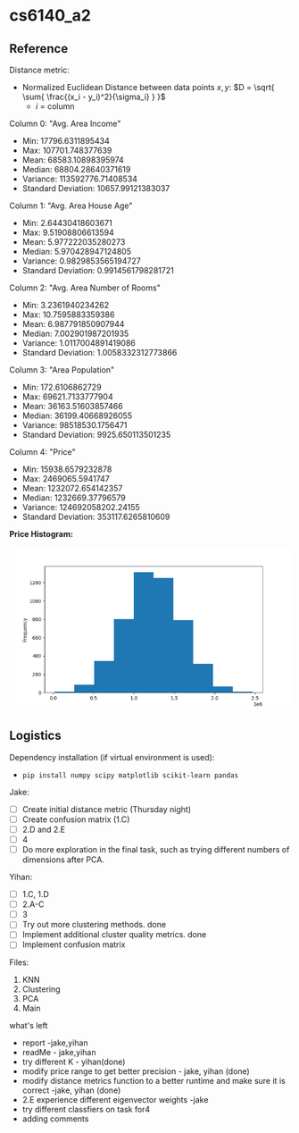 # cs6140_a2

## Reference

Distance metric:
- Normalized Euclidean Distance between data points $x, y$: $D = \sqrt{ \sum{ \frac{(x_i - y_i)^2}{\sigma_i} } }$
    - $i$ = column

Column 0: "Avg. Area Income"
- Min: 17796.6311895434
- Max: 107701.748377639
- Mean: 68583.10898395974
- Median: 68804.28640371619
- Variance: 113592776.71408534
- Standard Deviation: 10657.99121383037

Column 1: "Avg. Area House Age"
- Min: 2.64430418603671
- Max: 9.51908806613594
- Mean: 5.977222035280273
- Median: 5.970428947124805
- Variance: 0.9829853565194727
- Standard Deviation: 0.9914561798281721

Column 2: "Avg. Area Number of Rooms"
- Min: 3.2361940234262
- Max: 10.7595883359386
- Mean: 6.987791850907944
- Median: 7.002901987201935
- Variance: 1.0117004891419086
- Standard Deviation: 1.0058332312773866

Column 3: "Area Population"
- Min: 172.6106862729
- Max: 69621.7133777904
- Mean: 36163.51603857466
- Median: 36199.40668926055
- Variance: 98518530.1756471
- Standard Deviation: 9925.650113501235

Column 4: "Price"
- Min: 15938.6579232878
- Max: 2469065.5941747
- Mean: 1232072.654142357
- Median: 1232669.37796579
- Variance: 124692058202.24155
- Standard Deviation: 353117.6265810609

<b>Price Histogram:</b>

![alt text](./resources/price_hist.png)

## Logistics

Dependency installation (if virtual environment is used):
- `pip install numpy scipy matplotlib scikit-learn pandas`

Jake:

- [ ] Create initial distance metric (Thursday night)
- [ ] Create confusion matrix (1.C)
- [ ] 2.D and 2.E
- [ ] 4
- [ ] Do more exploration in the final task, such as trying different numbers of dimensions after PCA.

Yihan:
- [ ] 1.C, 1.D
- [ ] 2.A-C
- [ ] 3
- [ ] Try out more clustering methods. done
- [ ] Implement additional cluster quality metrics. done
- [ ] Implement confusion matrix

Files:
1) KNN
2) Clustering
3) PCA
4) Main


what's left
- report -jake,yihan
- readMe - jake,yihan
- try different K - yihan(done)
- modify price range to get better precision - jake, yihan (done)
- modify distance metrics function to a better runtime and make sure it is correct -jake, yihan (done)
- 2.E experience different eigenvector weights -jake
- try different classfiers on task for4
- adding comments
